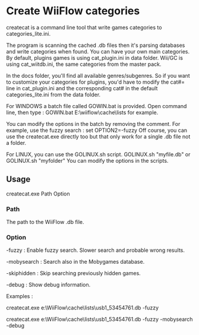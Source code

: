 # Create WiiFlow categories

createcat is a command line tool that write games categories to categories_lite.ini.

The program is scanning the cached .db files then it's parsing databases and write categories when found.
You can have your own main categories. By default, plugins games is using cat_plugin.ini in data folder.
Wii/GC is using cat_wiitdb.ini, the same categories from the master pack.

In the docs folder, you'll find all available genres/subgenres.
So if you want to customize your categories for plugins, you'd have to modify the cat#= line in cat_plugin.ini
and the corresponding cat# in the default categories_lite.ini from the data folder.


For WINDOWS a batch file called GOWIN.bat is provided. Open command line, then type :
GOWIN.bat E:\wiiflow\cache\lists for example.

You can modify the options in the batch by removing the comment. For example, use the fuzzy search :
set OPTION2=-fuzzy
Off course, you can use the createcat.exe directly too but that only work for a single .db file not a folder.


For LINUX, you can use the GOLINUX.sh script. GOLINUX.sh "myfile.db" or GOLINUX.sh "myfolder"
You can modify the options in the scripts.



## Usage

createcat.exe Path Option

### Path

The path to the WiiFlow .db file.

### Option

-fuzzy :      Enable fuzzy search. Slower search and probable wrong results.

-mobysearch : Search also in the Mobygames database.

-skiphidden : Skip searching previously hidden games.

-debug :      Show debug information.

Examples :

  createcat.exe e:\WiiFlow\cache\lists\usb1_53454761.db -fuzzy

  createcat.exe e:\WiiFlow\cache\lists\usb1_53454761.db -fuzzy -mobysearch -debug


